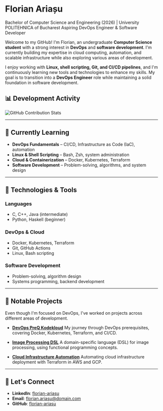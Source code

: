 # Florian Ariașu
Bachelor of Computer Science and Engineering (2026) | University POLITEHNICA of Bucharest
Aspiring DevOps Engineer & Software Developer

Welcome to my GitHub! I'm Florian, an undergraduate **Computer Science student** with a strong interest in **DevOps** and **software development**. I'm currently building my expertise in cloud computing, automation, and scalable infrastructure while also exploring various areas of development.

I enjoy working with **Linux, shell scripting, Git, and CI/CD pipelines**, and I'm continuously learning new tools and technologies to enhance my skills. My goal is to transition into a **DevOps Engineer** role while maintaining a solid foundation in software development.

## 📊 **Development Activity**
![GitHub Contribution Stats](https://github-readme-stats.vercel.app/api?username=florian-ariasu&show_icons=true&hide_title=true&count_private=true&hide_border=true&theme=transparent&hide_rank=true)

---

## 🌱 **Currently Learning**

- **DevOps Fundamentals** – CI/CD, Infrastructure as Code (IaC), automation
- **Linux & Shell Scripting** – Bash, Zsh, system administration
- **Cloud & Containerization** – Docker, Kubernetes, Terraform
- **Software Development** – Problem-solving, algorithms, and system design

---

## 🚀 **Technologies & Tools**

### **Languages**
- C, C++, Java (intermediate)
- Python, Haskell (beginner)

### **DevOps & Cloud**
- Docker, Kubernetes, Terraform
- Git, GitHub Actions
- Linux, Bash scripting

### **Software Development**
- Problem-solving, algorithm design
- Systems programming, backend development

---

## 📌 **Notable Projects**

Even though I'm focused on DevOps, I've worked on projects across different areas of development.

- **[DevOps PreQ Kodekloud](https://github.com/florian-ariasu/devops-preq-kodekloud)**
  My journey through DevOps prerequisites, covering Docker, Kubernetes, Terraform, and CI/CD.

- **[Image Processing DSL](https://github.com/florian-ariasu/dsl-image-processing)**
  A domain-specific language (DSL) for image processing, using functional programming concepts.

- **[Cloud Infrastructure Automation](https://github.com/florian-ariasu/cloud-infrastructure-automation)**
  Automating cloud infrastructure deployment with Terraform in AWS and GCP.

---

## 💬 **Let's Connect**

- **LinkedIn**: [florian-ariasu](https://linkedin.com/in/florian-ariasu)
- **Email**: florian.ariasu@domain.com
- **GitHub**: [florian-ariasu](https://github.com/florian-ariasu)
